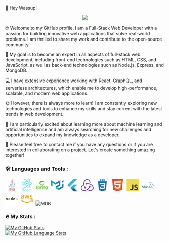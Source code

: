 👋 Hey Wassup!

<div id="header" align="center">
  <img src="https://media.giphy.com/media/M9gbBd9nbDrOTu1Mqx/giphy.gif" width="100"/>
</div>

🤓 Welcome to my GitHub profile. I am a Full-Stack Web Developer with a passion for building innovative web applications that solve real-world problems. I am thrilled to share my work and contribute to the open-source community.

🔭 My goal is to become an expert in all aspects of full-stack web development, including front-end technologies such as HTML, CSS, and JavaScript, as well as back-end technologies such as Node.js, Express, and MongoDB.

💻 I have extensive experience working with React, GraphQL, and serverless architectures, which enable me to develop high-performance, scalable, and modern web applications.

🌞 However, there is always more to learn! I am constantly exploring new technologies and tools to enhance my skills and stay current with the latest trends in web development.

🌱 I am particularly excited about learning more about machine learning and artificial intelligence and am always searching for new challenges and opportunities to expand my knowledge as a developer.

💬 Please feel free to contact me if you have any questions or if you are interested in collaborating on a project. Let's create something amazing together!

### :hammer_and_wrench: Languages and Tools :

<div>
  <img src="https://github.com/devicons/devicon/blob/master/icons/java/java-original-wordmark.svg" title="Java" alt="Java" width="40" height="40"/>&nbsp;
  <img src="https://github.com/devicons/devicon/blob/master/icons/react/react-original-wordmark.svg" title="React" alt="React" width="40" height="40"/>&nbsp;
  <img src="https://github.com/devicons/devicon/blob/master/icons/spring/spring-original-wordmark.svg" title="Spring" alt="Spring" width="40" height="40"/>&nbsp;
  <img src="https://github.com/devicons/devicon/blob/master/icons/materialui/materialui-original.svg" title="Material UI" alt="Material UI" width="40" height="40"/>&nbsp;
  <img src="https://github.com/devicons/devicon/blob/master/icons/flutter/flutter-original.svg" title="Flutter" alt="Flutter" width="40" height="40"/>&nbsp;
  <img src="https://github.com/devicons/devicon/blob/master/icons/redux/redux-original.svg" title="Redux" alt="Redux " width="40" height="40"/>&nbsp;
  <img src="https://github.com/devicons/devicon/blob/master/icons/css3/css3-plain-wordmark.svg"  title="CSS3" alt="CSS" width="40" height="40"/>&nbsp;
  <img src="https://github.com/devicons/devicon/blob/master/icons/html5/html5-original.svg" title="HTML5" alt="HTML" width="40" height="40"/>&nbsp;
  <img src="https://github.com/devicons/devicon/blob/master/icons/javascript/javascript-original.svg" title="JavaScript" alt="JavaScript" width="40" height="40"/>&nbsp;
  <img src="https://github.com/devicons/devicon/blob/master/icons/mysql/mysql-original-wordmark.svg" title="MySQL"  alt="MySQL" width="40" height="40"/>&nbsp;
  <img src="https://github.com/devicons/devicon/blob/master/icons/nodejs/nodejs-original-wordmark.svg" title="NodeJS" alt="NodeJS" width="40" height="40"/>&nbsp;
  <img src="https://github.com/devicons/devicon/blob/master/icons/amazonwebservices/amazonwebservices-plain-wordmark.svg" title="AWS" alt="AWS" width="40" height="40"/>&nbsp;
  <img src="https://cdn.jsdelivr.net/gh/devicons/devicon/icons/mongodb/mongodb-original-wordmark.svg" title="Mongo" alt="MDB" width="40" />
          
### :fire: My Stats :
[![My GitHub Stats](https://github-readme-stats.vercel.app/api/?username=jasongaylord&count_private=true&theme=tokyonight&showicons=true)]()
  <br>
[![My GitHub Language Stats](https://github-readme-stats.vercel.app/api/top-langs/?username=jasongaylord&langs_count=5&theme=tokyonight)]()
